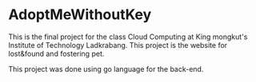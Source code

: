 # AdoptMeWithoutKey

This is the final project for the class Cloud Computing at King mongkut's Institute of Technology Ladkrabang. This project is the website for lost&found and fostering pet.

This project was done using go language for the back-end.
